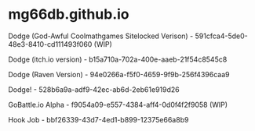 # mg66db.github.io

Dodge (God-Awful Coolmathgames Sitelocked Verison) - 591cfca4-5de0-48e3-8410-cd111493f060 (WIP)

Dodge (itch.io version) - b15a710a-702a-400e-aaeb-21f54c8545c8

Dodge (Raven Version) - 94e0266a-f5f0-4659-9f9b-256f4396caa9

Dodge! - 528b6a9a-adf9-42ec-ab6d-2eb61e919d26

GoBattle.io Alpha - f9054a09-e557-4384-aff4-0d0f4f2f9058 (WIP)

Hook Job - bbf26339-43d7-4ed1-b899-12375e66a8b9 

